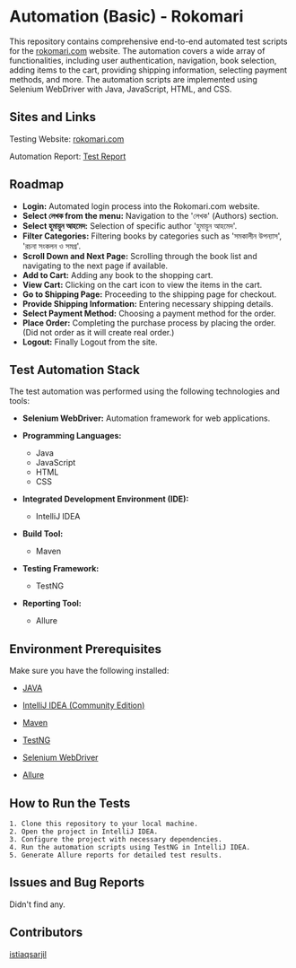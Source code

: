 
# Automation (Basic) - Rokomari

This repository contains comprehensive end-to-end automated test scripts for the [rokomari.com](https://www.rokomari.com/) website. The automation covers a wide array of functionalities, including user authentication, navigation, book selection, adding items to the cart, providing shipping information, selecting payment methods, and more. The automation scripts are implemented using Selenium WebDriver with Java, JavaScript, HTML, and CSS.
## Sites and Links

Testing Website: [rokomari.com](https://www.rokomari.com/)

Automation Report: [Test Report](https://rokomaritest.netlify.app/)
## Roadmap

- **Login:** 
Automated login process into the Rokomari.com website.
- **Select লেখক from the menu:** 
Navigation to the 'লেখক' (Authors) section.
- **Select হুমায়ুন আহমেদ:** 
Selection of specific author 'হুমায়ুন আহমেদ'.
- **Filter Categories:** 
Filtering books by categories such as 'সমকালীন উপন্যাস', 'রচনা সংকলন ও সমগ্র'.
- **Scroll Down and Next Page:** 
Scrolling through the book list and navigating to the next page if available.
- **Add to Cart:** 
Adding any book to the shopping cart.
- **View Cart:** 
Clicking on the cart icon to view the items in the cart.
- **Go to Shipping Page:** 
Proceeding to the shipping page for checkout.
- **Provide Shipping Information:** 
Entering necessary shipping details.
- **Select Payment Method:** 
Choosing a payment method for the order.
- **Place Order:** 
Completing the purchase process by placing the order. (Did not order as it will create real order.)
- **Logout:** 
Finally Logout from the site.

## Test Automation Stack

The test automation was performed using the following technologies and tools:

- **Selenium WebDriver:** Automation framework for web applications.

- **Programming Languages:**
    - Java
    - JavaScript
    - HTML
    - CSS

- **Integrated Development Environment (IDE):**
    - IntelliJ IDEA

- **Build Tool:**
    - Maven

- **Testing Framework:**
    - TestNG

- **Reporting Tool:**
    - Allure
## Environment Prerequisites

Make sure you have the following installed:

- [JAVA](https://www.oracle.com/java/technologies/downloads/)

- [IntelliJ IDEA (Community Edition)](https://www.jetbrains.com/idea/download/)

- [Maven](https://maven.apache.org/download.cgi)

- [TestNG](https://testng.org/doc/download.html)

- [Selenium WebDriver](https://www.selenium.dev/downloads/)

- [Allure](https://docs.qameta.io/allure/)
## How to Run the Tests

    1. Clone this repository to your local machine.
    2. Open the project in IntelliJ IDEA.
    3. Configure the project with necessary dependencies.
    4. Run the automation scripts using TestNG in IntelliJ IDEA.
    5. Generate Allure reports for detailed test results.
## Issues and Bug Reports

Didn't find any.
## Contributors

[istiaqsarjil](https://github.com/istiaqsarjil)
